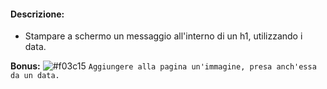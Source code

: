 #### Descrizione:

- Stampare a schermo un messaggio all'interno di un h1, utilizzando i data.

**Bonus:**
![#f03c15](https://placehold.co/15x15/f03c15/f03c15.png) `Aggiungere alla pagina un'immagine, presa anch'essa da un data.`
